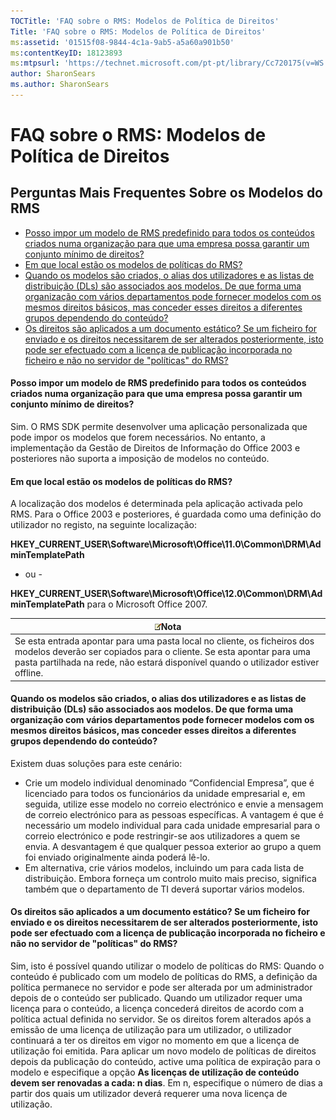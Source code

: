 ```yaml
---
TOCTitle: 'FAQ sobre o RMS: Modelos de Política de Direitos'
Title: 'FAQ sobre o RMS: Modelos de Política de Direitos'
ms:assetid: '01515f08-9844-4c1a-9ab5-a5a60a901b50'
ms:contentKeyID: 18123893
ms:mtpsurl: 'https://technet.microsoft.com/pt-pt/library/Cc720175(v=WS.10)'
author: SharonSears
ms.author: SharonSears
---
```


FAQ sobre o RMS: Modelos de Política de Direitos
================================================

Perguntas Mais Frequentes Sobre os Modelos do RMS
-------------------------------------------------

-   [Posso impor um modelo de RMS predefinido para todos os conteúdos criados numa organização para que uma empresa possa garantir um conjunto mínimo de direitos?](#bkmk_57)
-   [Em que local estão os modelos de políticas do RMS?](#bkmk_58)
-   [Quando os modelos são criados, o alias dos utilizadores e as listas de distribuição (DLs) são associados aos modelos. De que forma uma organização com vários departamentos pode fornecer modelos com os mesmos direitos básicos, mas conceder esses direitos a diferentes grupos dependendo do conteúdo?](#bkmk_59)
-   [Os direitos são aplicados a um documento estático? Se um ficheiro for enviado e os direitos necessitarem de ser alterados posteriormente, isto pode ser efectuado com a licença de publicação incorporada no ficheiro e não no servidor de "políticas" do RMS?](#bkmk_60)

<span id="BKMK_57"></span>
#### Posso impor um modelo de RMS predefinido para todos os conteúdos criados numa organização para que uma empresa possa garantir um conjunto mínimo de direitos?

Sim. O RMS SDK permite desenvolver uma aplicação personalizada que pode impor os modelos que forem necessários. No entanto, a implementação da Gestão de Direitos de Informação do Office 2003 e posteriores não suporta a imposição de modelos no conteúdo.

<span id="BKMK_58"></span>
#### Em que local estão os modelos de políticas do RMS?

A localização dos modelos é determinada pela aplicação activada pelo RMS. Para o Office 2003 e posteriores, é guardada como uma definição do utilizador no registo, na seguinte localização:

**HKEY\_CURRENT\_USER\\Software\\Microsoft\\Office\\11.0\\Common\\DRM\\AdminTemplatePath**

- ou -

**HKEY\_CURRENT\_USER\\Software\\Microsoft\\Office\\12.0\\Common\\DRM\\AdminTemplatePath** para o Microsoft Office 2007.

| ![](/security-updates/images/Cc720175.note(WS.10).gif)Nota                                                                                                                                                                |
|--------------------------------------------------------------------------------------------------------------------------------------------------------------------------------------------------------------------------------------|
| Se esta entrada apontar para uma pasta local no cliente, os ficheiros dos modelos deverão ser copiados para o cliente. Se esta apontar para uma pasta partilhada na rede, não estará disponível quando o utilizador estiver offline. |

<span id="BKMK_59"></span>
#### Quando os modelos são criados, o alias dos utilizadores e as listas de distribuição (DLs) são associados aos modelos. De que forma uma organização com vários departamentos pode fornecer modelos com os mesmos direitos básicos, mas conceder esses direitos a diferentes grupos dependendo do conteúdo?

Existem duas soluções para este cenário:

-   Crie um modelo individual denominado “Confidencial Empresa”, que é licenciado para todos os funcionários da unidade empresarial e, em seguida, utilize esse modelo no correio electrónico e envie a mensagem de correio electrónico para as pessoas específicas. A vantagem é que é necessário um modelo individual para cada unidade empresarial para o correio electrónico e pode restringir-se aos utilizadores a quem se envia. A desvantagem é que qualquer pessoa exterior ao grupo a quem foi enviado originalmente ainda poderá lê-lo.
-   Em alternativa, crie vários modelos, incluindo um para cada lista de distribuição. Embora forneça um controlo muito mais preciso, significa também que o departamento de TI deverá suportar vários modelos.

<span id="BKMK_60"></span>
#### Os direitos são aplicados a um documento estático? Se um ficheiro for enviado e os direitos necessitarem de ser alterados posteriormente, isto pode ser efectuado com a licença de publicação incorporada no ficheiro e não no servidor de "políticas" do RMS?

Sim, isto é possível quando utilizar o modelo de políticas do RMS: Quando o conteúdo é publicado com um modelo de políticas do RMS, a definição da política permanece no servidor e pode ser alterada por um administrador depois de o conteúdo ser publicado. Quando um utilizador requer uma licença para o conteúdo, a licença concederá direitos de acordo com a política actual definida no servidor. Se os direitos forem alterados após a emissão de uma licença de utilização para um utilizador, o utilizador continuará a ter os direitos em vigor no momento em que a licença de utilização foi emitida. Para aplicar um novo modelo de políticas de direitos depois da publicação do conteúdo, active uma política de expiração para o modelo e especifique a opção **As licenças de utilização de conteúdo devem ser renovadas a cada: n dias**. Em n, especifique o número de dias a partir dos quais um utilizador deverá requerer uma nova licença de utilização.
